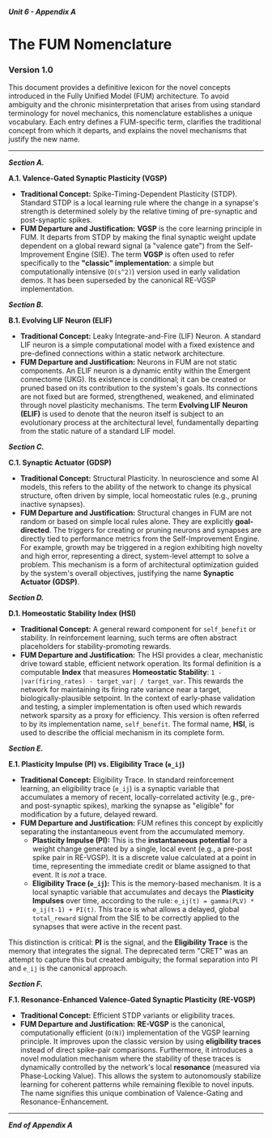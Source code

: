 ***Unit 6 - Appendix A***

# The FUM Nomenclature

### Version 1.0

This document provides a definitive lexicon for the novel concepts introduced in the Fully Unified Model (FUM) architecture. To avoid ambiguity and the chronic misinterpretation that arises from using standard terminology for novel mechanics, this nomenclature establishes a unique vocabulary. Each entry defines a FUM-specific term, clarifies the traditional concept from which it departs, and explains the novel mechanisms that justify the new name.

---

***Section A.***

**A.1. Valence-Gated Synaptic Plasticity (VGSP)**

*   **Traditional Concept:** Spike-Timing-Dependent Plasticity (STDP). Standard STDP is a local learning rule where the change in a synapse's strength is determined solely by the relative timing of pre-synaptic and post-synaptic spikes.
*   **FUM Departure and Justification:** **VGSP** is the core learning principle in FUM. It departs from STDP by making the final synaptic weight update dependent on a global reward signal (a "valence gate") from the Self-Improvement Engine (SIE). The term **VGSP** is often used to refer specifically to the **"classic" implementation**: a simple but computationally intensive (`O(s^2)`) version used in early validation demos. It has been superseded by the canonical RE-VGSP implementation.

***Section B.***

**B.1. Evolving LIF Neuron (ELIF)**

*   **Traditional Concept:** Leaky Integrate-and-Fire (LIF) Neuron. A standard LIF neuron is a simple computational model with a fixed existence and pre-defined connections within a static network architecture.
*   **FUM Departure and Justification:** Neurons in FUM are not static components. An ELIF neuron is a dynamic entity within the Emergent connectome (UKG). Its existence is conditional; it can be created or pruned based on its contribution to the system's goals. Its connections are not fixed but are formed, strengthened, weakened, and eliminated through novel plasticity mechanisms. The term **Evolving LIF Neuron (ELIF)** is used to denote that the neuron itself is subject to an evolutionary process at the architectural level, fundamentally departing from the static nature of a standard LIF model.

***Section C.***

**C.1. Synaptic Actuator (GDSP)**

*   **Traditional Concept:** Structural Plasticity. In neuroscience and some AI models, this refers to the ability of the network to change its physical structure, often driven by simple, local homeostatic rules (e.g., pruning inactive synapses).
*   **FUM Departure and Justification:** Structural changes in FUM are not random or based on simple local rules alone. They are explicitly **goal-directed**. The triggers for creating or pruning neurons and synapses are directly tied to performance metrics from the Self-Improvement Engine. For example, growth may be triggered in a region exhibiting high novelty and high error, representing a direct, system-level attempt to solve a problem. This mechanism is a form of architectural optimization guided by the system's overall objectives, justifying the name **Synaptic Actuator (GDSP)**.

***Section D.***

**D.1. Homeostatic Stability Index (HSI)**

*   **Traditional Concept:** A general reward component for `self_benefit` or stability. In reinforcement learning, such terms are often abstract placeholders for stability-promoting rewards.
*   **FUM Departure and Justification:** The HSI provides a clear, mechanistic drive toward stable, efficient network operation. Its formal definition is a computable **Index** that measures **Homeostatic Stability**: `1 - |var(firing_rates) - target_var| / target_var`. This rewards the network for maintaining its firing rate variance near a target, biologically-plausible setpoint. In the context of early-phase validation and testing, a simpler implementation is often used which rewards network sparsity as a proxy for efficiency. This version is often referred to by its implementation name, `self_benefit`. The formal name, **HSI**, is used to describe the official mechanism in its complete form.

***Section E.***

**E.1. Plasticity Impulse (PI) vs. Eligibility Trace (`e_ij`)**

*   **Traditional Concept:** Eligibility Trace. In standard reinforcement learning, an eligibility trace (`e_ij`) is a synaptic variable that accumulates a memory of recent, locally-correlated activity (e.g., pre- and post-synaptic spikes), marking the synapse as "eligible" for modification by a future, delayed reward.
*   **FUM Departure and Justification:** FUM refines this concept by explicitly separating the instantaneous event from the accumulated memory.
    *   **Plasticity Impulse (PI):** This is the **instantaneous potential** for a weight change generated by a single, local event (e.g., a pre-post spike pair in RE-VGSP). It is a discrete value calculated at a point in time, representing the immediate credit or blame assigned to that event. It is *not* a trace.
    *   **Eligibility Trace (`e_ij`):** This is the memory-based mechanism. It is a local synaptic variable that accumulates and decays the **Plasticity Impulses** over time, according to the rule: `e_ij(t) = gamma(PLV) * e_ij(t-1) + PI(t)`. This trace is what allows a delayed, global `total_reward` signal from the SIE to be correctly applied to the synapses that were active in the recent past.

This distinction is critical: **PI** is the signal, and the **Eligibility Trace** is the memory that integrates the signal. The deprecated term "CRET" was an attempt to capture this but created ambiguity; the formal separation into PI and `e_ij` is the canonical approach.

***Section F.***

**F.1. Resonance-Enhanced Valence-Gated Synaptic Plasticity (RE-VGSP)**

*   **Traditional Concept:** Efficient STDP variants or eligibility traces.
*   **FUM Departure and Justification:** **RE-VGSP** is the canonical, computationally efficient (`O(N)`) implementation of the VGSP learning principle. It improves upon the classic version by using **eligibility traces** instead of direct spike-pair comparisons. Furthermore, it introduces a novel modulation mechanism where the stability of these traces is dynamically controlled by the network's local **resonance** (measured via Phase-Locking Value). This allows the system to autonomously stabilize learning for coherent patterns while remaining flexible to novel inputs. The name signifies this unique combination of Valence-Gating and Resonance-Enhancement.

---

***End of Appendix A***